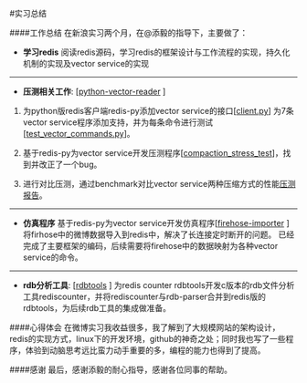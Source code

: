 #实习总结

####工作总结
在新浪实习两个月，在@添毅的指导下，主要做了：

* **学习redis**
阅读redis源码，学习redis的框架设计与工作流程的实现，持久化机制的实现及vector service的实现

**********
* **压测相关工作**:    [[python-vector-reader](https://github.com/git-hulk/python-vector-reader)  ]

1. 为python版redis客户端redis-py添加vector service的接口[[client.py](https://github.com/git-hulk/python-vector-reader/blob/master/redis-py/redis/client.py)]
为7条vector service程序添加支持，并为每条命令进行测试[[test_vector_commands.py](https://github.com/git-hulk/python-vector-reader/blob/master/redis-py/tests/test_vector_commands.py)]。
2. 基于redis-py为vector service开发压测程序[[compaction_stress_test](https://github.com/git-hulk/python-vector-reader/tree/master/compaction_stress_test)]，找到并改正了一个bug。

3. 进行对比压测，通过benchmark对比vector service两种压缩方式的性能[压测报告](https://github.com/sunlei99/intern_report/blob/master/report/%E5%8E%8B%E6%B5%8B%E6%8A%A5%E5%91%8A.mkd)。
**********
* **仿真程序**
基于redis-py为vector service开发仿真程序[[firehose-importer](https://github.com/git-hulk/python-vector-reader/tree/master/firehose-importer)  ]
将firhose中的微博数据导入到redis中，解决了长连接定时断开的问题。
已经完成了主要框架的编码，后续需要将firehose中的数据映射为各种vector service的命令。
**********
* **rdb分析工具**:   [[rdbtools](https://github.com/sunlei99/rdbtools)  ]
为redis counter rdbtools开发c版本的rdb文件分析工具rediscounter，并将rediscounter与rdb-parser合并到redis版的rdbtools，为后续rdb工具的集成做准备。

####心得体会
在微博实习我收益很多，我了解到了大规模网站的架构设计，redis的实现方式，linux下的开发环境，github的神奇之处；同时我也写了一些程序，体验到动脑思考远比蛮力动手重要的多，编程的能力也得到了提高。

####感谢
最后，感谢添毅的耐心指导，感谢各位同事的帮助。